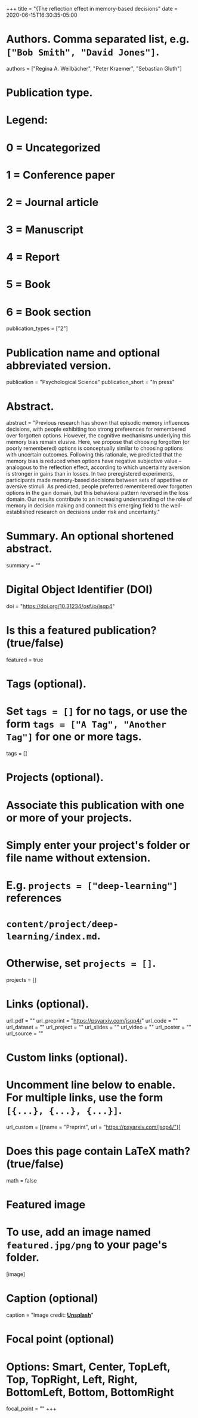 +++
title = "{The reflection effect in memory-based decisions"
date = 2020-06-15T16:30:35-05:00

# Authors. Comma separated list, e.g. `["Bob Smith", "David Jones"]`.
authors = ["Regina A. Weilbächer", "Peter Kraemer", "Sebastian Gluth"]

# Publication type.
# Legend:
# 0 = Uncategorized
# 1 = Conference paper
# 2 = Journal article
# 3 = Manuscript
# 4 = Report
# 5 = Book
# 6 = Book section
publication_types = ["2"]

# Publication name and optional abbreviated version.
publication = "Psychological Science"
publication_short = "In press"

# Abstract.
abstract = "Previous research has shown that episodic memory influences decisions, with people exhibiting too strong preferences for remembered over forgotten options. However, the cognitive mechanisms underlying this memory bias remain elusive. Here, we propose that choosing forgotten (or poorly remembered) options is conceptually similar to choosing options with uncertain outcomes. Following this rationale, we predicted that the memory bias is reduced when options have negative subjective value – analogous to the reflection effect, according to which uncertainty aversion is stronger in gains than in losses. In two preregistered experiments, participants made memory-based decisions between sets of appetitive or aversive stimuli. As predicted, people preferred remembered over forgotten options in the gain domain, but this behavioral pattern reversed in the loss domain. Our results contribute to an increasing understanding of the role of memory in decision making and connect this emerging field to the well-established research on decisions under risk and uncertainty."

# Summary. An optional shortened abstract.
summary = ""

# Digital Object Identifier (DOI)
doi = "https://doi.org/10.31234/osf.io/jsqp4"

# Is this a featured publication? (true/false)
featured = true

# Tags (optional).
#   Set `tags = []` for no tags, or use the form `tags = ["A Tag", "Another Tag"]` for one or more tags.
tags = []

# Projects (optional).
#   Associate this publication with one or more of your projects.
#   Simply enter your project's folder or file name without extension.
#   E.g. `projects = ["deep-learning"]` references 
#   `content/project/deep-learning/index.md`.
#   Otherwise, set `projects = []`.
projects = []

# Links (optional).
url_pdf = ""
url_preprint = "https://psyarxiv.com/jsqp4/"
url_code = ""
url_dataset = ""
url_project = ""
url_slides = ""
url_video = ""
url_poster = ""
url_source = ""

# Custom links (optional).
#   Uncomment line below to enable. For multiple links, use the form `[{...}, {...}, {...}]`.
url_custom = [{name = "Preprint", url = "https://psyarxiv.com/jsqp4/"}]

# Does this page contain LaTeX math? (true/false)
math = false

# Featured image
# To use, add an image named `featured.jpg/png` to your page's folder. 
[image]
  # Caption (optional)
  caption = "Image credit: [**Unsplash**](https://unsplash.com/photos/pLCdAaMFLTE)"

  # Focal point (optional)
  # Options: Smart, Center, TopLeft, Top, TopRight, Left, Right, BottomLeft, Bottom, BottomRight
  focal_point = ""
+++
